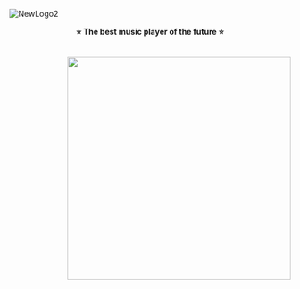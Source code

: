![NewLogo2](https://user-images.githubusercontent.com/67559040/176112902-96f7f963-9d7b-4d53-9740-87cf1e0a4632.png)
<p align="center">
<b>⭐️ The best music player of the future ⭐️</b>
</p><br>
<img style="width: 400px; float: right;"src="https://user-images.githubusercontent.com/67559040/183462196-4bfbc301-b338-4b2b-8d2d-3efc3d4861ec.png">
